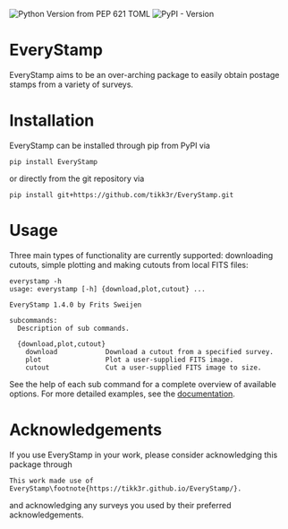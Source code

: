 ![Python Version from PEP 621 TOML](https://img.shields.io/python/required-version-toml?tomlFilePath=https%3A%2F%2Fraw.githubusercontent.com%2Ftikk3r%2FEveryStamp%2Fmaster%2Fpyproject.toml)
![PyPI - Version](https://img.shields.io/pypi/v/EveryStamp)

# EveryStamp
EveryStamp aims to be an over-arching package to easily obtain postage stamps from a variety of surveys.

# Installation
EveryStamp can be installed through pip from PyPI via

    pip install EveryStamp

or directly from the git repository via

    pip install git+https://github.com/tikk3r/EveryStamp.git

# Usage
Three main types of functionality are currently supported: downloading cutouts, simple plotting and making cutouts from local FITS files:

    everystamp -h
    usage: everystamp [-h] {download,plot,cutout} ...

    EveryStamp 1.4.0 by Frits Sweijen

    subcommands:
      Description of sub commands.

      {download,plot,cutout}
        download            Download a cutout from a specified survey.
        plot                Plot a user-supplied FITS image.
        cutout              Cut a user-supplied FITS image to size.

See the help of each sub command for a complete overview of available options. For more detailed examples, see the [documentation](https://tikk3r.github.io/EveryStamp/).

# Acknowledgements
If you use EveryStamp in your work, please consider acknowledging this package through

    This work made use of EveryStamp\footnote{https://tikk3r.github.io/EveryStamp/}.

and acknowledging any surveys you used by their preferred acknowledgements.
